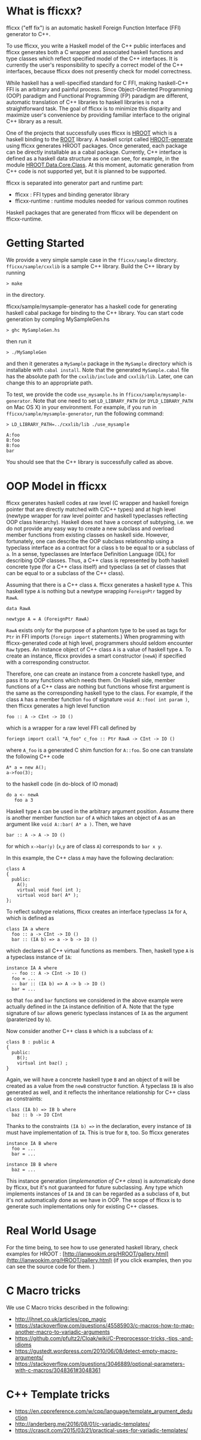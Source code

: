 What is fficxx?
===============

fficxx ("eff fix") is an automatic haskell Foreign Function Interface (FFI) generator to C++.

To use fficxx, you write a Haskell model of the C++ public interfaces and fficxx generates both a C wrapper and associated haskell functions and type classes which reflect specified model of the C++ interfaces. It is currently the user's responsibility to specify a correct model of the C++ interfaces, because fficxx does not presently check for model correctness.

While haskell has a well-specified standard for C FFI, making haskell-C++ FFI is an arbitrary and painful process. Since Object-Oriented Programming (OOP) paradigm and Functional Programming (FP) paradigm are different, automatic translation of C++ libraries to haskell libraries is not a straightforward task. The goal of fficxx is to minimize this disparity and maximize user's convenience by providing familiar interface to the original C++ library as a result.

One of the projects that successfully uses fficxx is [HROOT](http://ianwookim.org/HROOT) which is a haskell binding to the [ROOT](http://root.cern.ch) library. A haskell script called [HROOT-generate](http://github.com/wavewave/HROOT-generate) using fficxx generates HROOT packages. Once generated, each package can be directly installable as a cabal package. Currently, C++ interface is defined as a haskell data structure as one can see, for example, in the module [HROOT.Data.Core.Class](https://github.com/wavewave/HROOT-generate/blob/master/lib/HROOT/Data/Core/Class.hs). At this moment, automatic generation from C++ code is not supported yet, but it is planned to be supported.

fficxx is separated into generator part and runtime part:

* fficxx : FFI types and binding generator library
* fficxx-runtime : runtime modules needed for various common routines

Haskell packages that are generated from fficxx will be dependent on fficxx-runtime.


Getting Started
===============

We provide a very simple sample case in the `fficxx/sample` directory. `fficxx/sample/cxxlib` is a sample C++ library.
Build the C++ library by running
```
> make
```
in the directory.

fficxx/sample/mysample-generator has a haskell code for generating haskell cabal package for binding to the C++ library. You can start code generation by compling MySampleGen.hs
```
> ghc MySampleGen.hs
```
then run it
```
> ./MySampleGen
```
and then it generates a `MySample` package in the `MySample` directory which is installable with
`cabal install`. Note that the generated `MySample.cabal` file has the absolute path for the `cxxlib/include` and `cxxlib/lib`. Later, one can change this to an appropriate path.

To test, we provide the code `use_mysample.hs` in `fficxx/sample/mysample-generator`. Note that one need to set `LD_LIBRARY_PATH` (or `DYLD_LIBRARY_PATH` on Mac OS X) in your environment. For example, if you run in `fficxx/sample/mysample-generator`, run the following command:
```
> LD_LIBRARY_PATH=../cxxlib/lib ./use_mysample

A:foo
B:foo
B:foo
bar
```
You should see that the C++ library is successfully called as above.


OOP Model in fficxx
===================

fficxx generates haskell codes at raw level (C wrapper and haskell foreign pointer  that are directly matched with C/C++ types) and at high level (newtype wrapper for raw level pointer and haskell typeclasses reflecting OOP class hierarchy). Haskell does not have a concept of subtyping, i.e. we do not provide any easy way to create a new subclass and overload member functions from existing classes on haskell side. However, fortunately, one can describe the OOP subclass relationship using a typeclass interface as a contract for a class `b` to be equal to or a subclass of `a`. In a sense, typeclasses are Interface Definition Language (IDL) for describing OOP classes. Thus, a C++ class is represented by both haskell concrete type (for a C++ class itself) and typeclass (a set of classes that can be equal to or a subclass of the C++ class).

Assuming that there is a C++ class `A`. fficxx generates a haskell type `A`. This haskell type `A` is nothing but a newtype wrapping `ForeignPtr` tagged by `RawA`.
```
data RawA

newtype A = A (ForeignPtr RawA)
```
`RawA` exists only for the purpose of a phantom type to be used as tags for `Ptr` in FFI imports (`foreign import` statements.) When programming with fficxx-generated code at high level, programmers should seldom encounter `Raw` types. An instance object of C++ class `A` is a value of haskell type `A`. To create an instance, fficxx provides a smart constructor (`newA`) if specified with a corresponding constructor.

Therefore, one can create an instance from a concrete haskell type, and pass it to any functions which needs them. On Haskell side, member functions of a C++ class are nothing but functions whose first argument is the same as the corresponding haskell type to the class. For example, if the class `A` has a member function `foo` of signature `void A::foo( int param )`, then fficxx generates a high level function
```
foo :: A -> CInt -> IO () 
```
which is a wrapper for a raw level FFI call defined by
```
foriegn import ccall "A_foo" c_foo :: Ptr RawA -> CInt -> IO ()
```
where `A_foo` is a generated C shim function for `A::foo`. So one can translate the following C++ code
```
A* a = new A();
a->foo(3);
```
to the haskell code (in do-block of IO monad)
```
do a <- newA
   foo a 3
```
Haskell type `A` can be used in the arbitrary argument position. Assume there is another member function `bar` of `A` which takes an object of `A` as an argument like `void A::bar( A* a )`. Then, we have
```
bar :: A -> A -> IO ()
```
for which `x->bar(y)` (`x`,`y` are of class `A`) corresponds to `bar x y`.

In this example, the C++ class `A` may have the following declaration:
```
class A
{
  public:
    A();
    virtual void foo( int );
    virtual void bar( A* ); 
};
```
To reflect subtype relations, fficxx creates an interface typeclass `IA` for `A`, which is defined as
```
class IA a where
  foo :: a -> CInt -> IO ()
  bar :: (IA b) => a -> b -> IO ()
```
which declares all C++ virtual functions as members. Then, haskell type `A` is a typeclass instance of `IA`:
```
instance IA A where
  -- foo :: A -> CInt -> IO ()
  foo = ...
  -- bar :: (IA b) => A -> b -> IO ()
  bar = ...
```
so that `foo` and `bar` functions we considered in the above example were actually defined in the `IA` instance definition of A.
Note that the type signature of `bar` allows generic typeclass instances of `IA` as the argument (paraterized by `b`).

Now consider another C++ class `B` which is a subclass of `A`:
```
class B : public A
{
  public:
    B();
    virtual int baz() ;
}
```
Again, we will have a concrete haskell type `B` and an object of `B` will be created as a value from the `newB` constructor function. 
A typeclass `IB` is also generated as well, and it reflects the inheritance relationship for C++ class as constraints:
```
class (IA b) => IB b where
  baz :: b -> IO CInt
```
Thanks to the constraints `(IA b) =>` in the declaration, every instance of `IB` must have implementation of `IA`. This is true for `B`, too.
So fficxx generates
```
instance IA B where
  foo = ...
  bar = ...

instance IB B where
  baz = ...
```
This instance generation (*implemenation of C++ class*) is automaticaly done by fficxx, but it's not guaranteed for future subclassing. Any type which implements instances of `IA` and `IB` can be regarded as a subclass of `B`, but it's not automatically done as we have in OOP. The scope of fficxx is to generate such implementations only for existing C++ classes.   


Real World Usage
================

For the time being, to see how to use generated haskell library, check examples for HROOT : [http://ianwookim.org/HROOT/gallery.html](http://ianwookim.org/HROOT/gallery.html) (if you click examples, then you can see the source code for them. )




C Macro tricks
==============
We use C Macro tricks described in the following:
* http://jhnet.co.uk/articles/cpp_magic
* https://stackoverflow.com/questions/45585903/c-macros-how-to-map-another-macro-to-variadic-arguments
* https://github.com/pfultz2/Cloak/wiki/C-Preprocessor-tricks,-tips,-and-idioms
* https://gustedt.wordpress.com/2010/06/08/detect-empty-macro-arguments/
* https://stackoverflow.com/questions/3046889/optional-parameters-with-c-macros/3048361#3048361

C++ Template tricks
===================
* https://en.cppreference.com/w/cpp/language/template_argument_deduction
* http://anderberg.me/2016/08/01/c-variadic-templates/
* https://crascit.com/2015/03/21/practical-uses-for-variadic-templates/